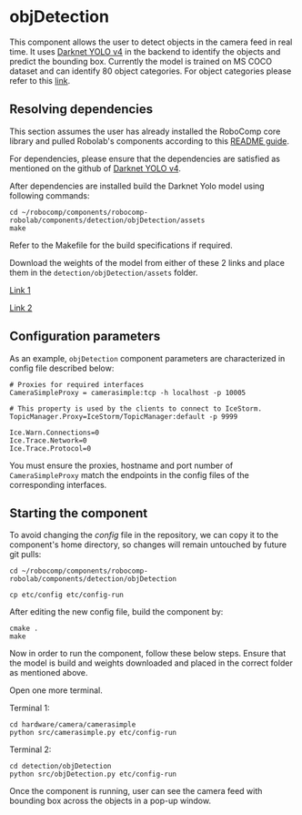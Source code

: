 # objDetection

This component allows the user to detect objects in the camera feed in real time. It uses [Darknet YOLO v4](https://github.com/alexeyab/darknet#requirements) in the backend to identify the objects and predict the bounding box. Currently the model is trained on MS COCO dataset and can identify 80 object categories. For object categories please refer to this [link](https://github.com/AlexeyAB/darknet/blob/master/data/coco.names).

## Resolving dependencies

This section assumes the user has already installed the RoboComp core library and pulled Robolab's components according to this [README guide](https://github.com/robocomp/robocomp).

For dependencies, please ensure that the dependencies are satisfied as mentioned on the github of [Darknet YOLO v4](https://github.com/alexeyab/darknet#requirements).

After dependencies are installed build the Darknet Yolo model using following commands:

```
cd ~/robocomp/components/robocomp-robolab/components/detection/objDetection/assets
make
```

Refer to the Makefile for the build specifications if required.

Download the weights of the model from either of these 2 links and place them in the `detection/objDetection/assets` folder.

[Link 1](https://drive.google.com/open?id=1cewMfusmPjYWbrnuJRuKhPMwRe_b9PaT)

[Link 2](https://drive.google.com/file/d/15Auu0OUHZvuhJahv2Bh-vPRoYcBPZLdn/view?usp=sharing)


## Configuration parameters
As an example, `objDetection` component parameters are characterized in config file described below:

```
# Proxies for required interfaces
CameraSimpleProxy = camerasimple:tcp -h localhost -p 10005

# This property is used by the clients to connect to IceStorm.
TopicManager.Proxy=IceStorm/TopicManager:default -p 9999

Ice.Warn.Connections=0
Ice.Trace.Network=0
Ice.Trace.Protocol=0
```

You must ensure the proxies, hostname and port number of `CameraSimpleProxy` match the endpoints in the config files of the corresponding interfaces.
    
## Starting the component
To avoid changing the *config* file in the repository, we can copy it to the component's home directory, so changes will remain untouched by future git pulls:

```
cd ~/robocomp/components/robocomp-robolab/components/detection/objDetection
```
```
cp etc/config etc/config-run
```

After editing the new config file, build the component by:

```
cmake .
make
```

Now in order to run the component, follow these below steps. Ensure that the model is build and weights downloaded and placed in the correct folder as mentioned above.

Open one more terminal.

Terminal 1:
```
cd hardware/camera/camerasimple
python src/camerasimple.py etc/config-run
```

Terminal 2:
```
cd detection/objDetection
python src/objDetection.py etc/config-run
```

Once the component is running, user can see the camera feed with bounding box across the objects in a pop-up window.